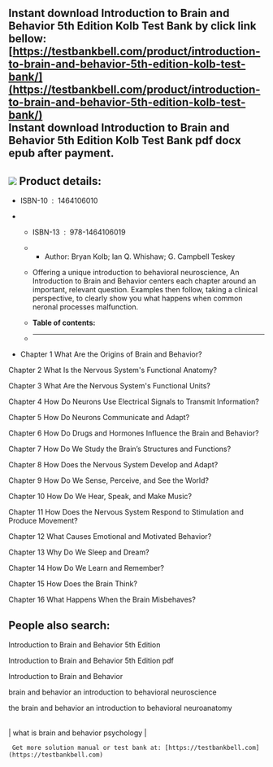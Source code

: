 Instant download **Introduction to Brain and Behavior 5th Edition Kolb Test Bank** by click link bellow:  
[https://testbankbell.com/product/introduction-to-brain-and-behavior-5th-edition-kolb-test-bank/](https://testbankbell.com/product/introduction-to-brain-and-behavior-5th-edition-kolb-test-bank/)  
**Instant download Introduction to Brain and Behavior 5th Edition Kolb Test Bank pdf docx epub after payment.**
---------------------------------------------------------------------------------------------------------------


![](https://testbankbell.com/wp-content/uploads/2023/05/introduction-to-brain-and-behavior-5th-edition-kolb-test-bank.jpg)
**Product details:**
--------------------


* ISBN-10 ‏ : ‎ 1464106010
* * ISBN-13 ‏ : ‎ 978-1464106019
  * * Author: Bryan Kolb; Ian Q. Whishaw; G. Campbell Teskey
   
  * Offering a unique introduction to behavioral neuroscience, An Introduction to Brain and Behavior centers each chapter around an important, relevant question. Examples then follow, taking a clinical perspective, to clearly show you what happens when common neronal processes malfunction.
  * **Table of contents:**
  * ----------------------
 
* Chapter 1 What Are the Origins of Brain and Behavior?

Chapter 2 What Is the Nervous System's Functional Anatomy?


Chapter 3 What Are the Nervous System's Functional Units?


Chapter 4 How Do Neurons Use Electrical Signals to Transmit Information?


Chapter 5 How Do Neurons Communicate and Adapt?


Chapter 6 How Do Drugs and Hormones Influence the Brain and Behavior?


Chapter 7 How Do We Study the Brain’s Structures and Functions?


Chapter 8 How Does the Nervous System Develop and Adapt?


Chapter 9 How Do We Sense, Perceive, and See the World?


Chapter 10 How Do We Hear, Speak, and Make Music?


Chapter 11 How Does the Nervous System Respond to Stimulation and Produce Movement?


Chapter 12 What Causes Emotional and Motivated Behavior?


Chapter 13 Why Do We Sleep and Dream?


Chapter 14 How Do We Learn and Remember?


Chapter 15 How Does the Brain Think?


Chapter 16 What Happens When the Brain Misbehaves?


**People also search:**
-----------------------


Introduction to Brain and Behavior 5th Edition

Introduction to Brain and Behavior 5th Edition pdf

Introduction to Brain and Behavior

brain and behavior an introduction to behavioral neuroscience

the brain and behavior an introduction to behavioral neuroanatomy


|  |
| --- |
| 
what is brain and behavior psychology
 |



     Get more solution manual or test bank at: [https://testbankbell.com](https://testbankbell.com)

